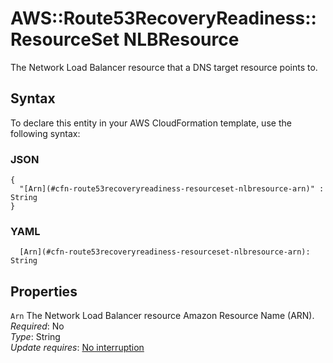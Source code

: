 # AWS::Route53RecoveryReadiness::ResourceSet NLBResource<a name="aws-properties-route53recoveryreadiness-resourceset-nlbresource"></a>

The Network Load Balancer resource that a DNS target resource points to\.

## Syntax<a name="aws-properties-route53recoveryreadiness-resourceset-nlbresource-syntax"></a>

To declare this entity in your AWS CloudFormation template, use the following syntax:

### JSON<a name="aws-properties-route53recoveryreadiness-resourceset-nlbresource-syntax.json"></a>

```
{
  "[Arn](#cfn-route53recoveryreadiness-resourceset-nlbresource-arn)" : String
}
```

### YAML<a name="aws-properties-route53recoveryreadiness-resourceset-nlbresource-syntax.yaml"></a>

```
  [Arn](#cfn-route53recoveryreadiness-resourceset-nlbresource-arn): String
```

## Properties<a name="aws-properties-route53recoveryreadiness-resourceset-nlbresource-properties"></a>

`Arn` <a name="cfn-route53recoveryreadiness-resourceset-nlbresource-arn"></a>
The Network Load Balancer resource Amazon Resource Name \(ARN\)\.  
_Required_: No  
_Type_: String  
_Update requires_: [No interruption](https://docs.aws.amazon.com/AWSCloudFormation/latest/UserGuide/using-cfn-updating-stacks-update-behaviors.html#update-no-interrupt)
